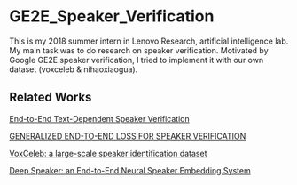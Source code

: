 # GE2E_Speaker_Verification
This is my 2018 summer intern in Lenovo Research, artificial intelligence lab. My main task was to do research on speaker verification. Motivated by Google GE2E speaker verification, I tried to implement it with our own dataset (voxceleb & nihaoxiaogua).

## 



## Related Works
[End-to-End Text-Dependent Speaker Verification](https://github.com/guozhonghao1994/E2E_Speaker_Verification/blob/master/paper/end-to-end%20TD-SV.pdf)

[GENERALIZED END-TO-END LOSS FOR SPEAKER VERIFICATION](https://github.com/guozhonghao1994/E2E_Speaker_Verification/blob/master/paper/google%20GE2E.pdf)

[VoxCeleb: a large-scale speaker identification dataset](https://github.com/guozhonghao1994/E2E_Speaker_Verification/blob/master/paper/VoxCeleb_a_large-scale_speaker_identification_data.pdf)

[Deep Speaker: an End-to-End Neural Speaker Embedding System](https://github.com/guozhonghao1994/E2E_Speaker_Verification/blob/master/paper/Deep_Speaker_an_End-to-End_Neural_Speaker_Embeddin.pdf)

